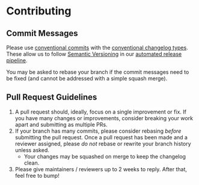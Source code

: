 # Contributing

## Commit Messages

Please use [conventional commits](https://www.conventionalcommits.org/en/v1.0.0/) with the [conventional changelog types](https://github.com/conventional-changelog/commitlint/tree/master/@commitlint/config-conventional#type-enum). These allow us to follow [Semantic Versioning](https://semver.org/) in our [automated release pipeline](https://semantic-release.gitbook.io/semantic-release).

You may be asked to rebase your branch if the commit messages need to be fixed (and cannot be addressed with a simple squash merge).

## Pull Request Guidelines

1. A pull request should, ideally, focus on a single improvement or fix. If you have many changes or improvements, consider breaking your work apart and submitting as multiple PRs.
2. If your branch has many commits, please consider rebasing _before_ submitting the pull request. Once a pull request has been made and a reviewer assigned, please _do not_ rebase or rewrite your branch history unless asked.
   - Your changes may be squashed on merge to keep the changelog clean.
3. Please give maintainers / reviewers up to 2 weeks to reply. After that, feel free to bump!

